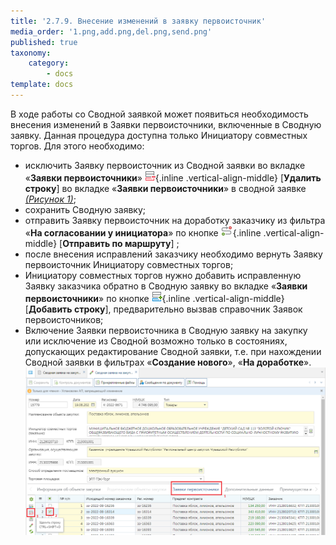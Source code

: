```yaml
---
title: '2.7.9. Внесение изменений в заявку первоисточник'
media_order: '1.png,add.png,del.png,send.png'
published: true
taxonomy:
    category:
        - docs
template: docs
---
```


В ходе работы со Сводной заявкой может появиться необходимость внесения изменений в Заявки первоисточники, включенные в Сводную заявку. Данная процедура доступна только Инициатору совместных торгов. Для этого необходимо:
-   исключить Заявку первоисточник из Сводной заявки во вкладке «**Заявки первоисточники**» ![](del.png){.inline .vertical-align-middle} [**Удалить строку**] во вкладке «**Заявки первоисточники**» в сводной заявке *[(Рисунок 1)](#ris-01)*;
-   сохранить Cводную заявку;
-   отправить Заявку первоисточник на доработку заказчику из фильтра «**На согласовании у инициатора**» по кнопке ![](send.png){.inline .vertical-align-middle} [**Отправить по маршруту**] ;
-   после внесения исправлений заказчику необходимо вернуть Заявку первоисточник Инициатору совместных торгов;
-   Инициатору совместных торгов нужно добавить исправленную Заявку заказчика обратно в Сводную заявку во вкладке «**Заявки первоисточники**» по кнопке ![](add.png){.inline .vertical-align-middle} [**Добавить строку**], предварительно вызвав справочник Заявок первоисточников;
-   Включение Заявки первоисточника в Сводную заявку на закупку или исключение из Сводной возможно только в состояниях, допускающих редактирование Сводной заявки, т.е. при нахождении Сводной заявки в фильтрах «**Создание нового**», «**На доработке**». 
![](1.png?id=ris-01)